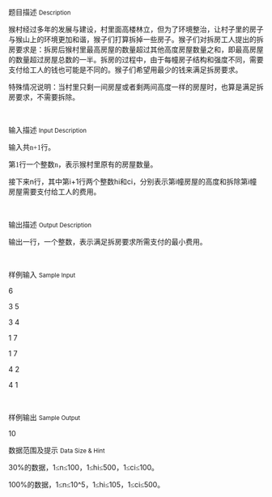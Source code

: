 <div class="panel panel-default">
<div class="area-title">
<span>
题目描述
<small>Description</small>
</span></div>
<div class="panel-body">

<p><span style="">猴村经过多年的发展与建设，村里面高楼林立，但为了环境整治，让村子里的房子与猴山上的环境更加和谐，猴子们打算拆掉一些房子。猴子们对拆房工人提出的拆房要求是：拆房后猴村里最高房屋的数量超过其他高度房屋数量之和，即最高房屋的数量超过房屋总数的一半。拆房的过程中，由于每幢房子结构和强度不同，需要支付给工人的钱也可能是不同的。猴子们希望用最少的钱来满足拆房要求。</span><br></p><p><span style="">特殊情况说明：当村里只剩一间房屋或者剩两间高度一样的房屋时，也算是满足拆房要求，不需要拆除。</span></p><p><br></p>

</div>
</div>

<div class="panel panel-default">
<div class="area-title">
<span>
输入描述
<small>Input Description</small>
</span></div>
<div class="panel-body">
<p><span style="">输入共</span><span style="font-family: 'Times New Roman';">n+1</span><span style="">行。</span></p><p><span style="">第</span><span style="font-family: 'Times New Roman';">1</span><span style="">行一个整数</span><span style="font-family: 'Times New Roman';">n</span><span style="">，表示猴村里原有的房屋数量。</span></p><p><span style="">接下来</span>n<span style="">行，其中第</span>i+1<span style="">行两个整数</span>h<span style="">i</span><span style="">和</span>c<span style="">i</span><span style="">，分别表示第</span>i<span style="">幢房屋的高度和拆除第</span>i<span style="">幢房屋需要支付给工人的费用。</span></p><p><br></p>

</div>
</div>
<div  class="panel panel-default">
<div class="area-title">
<span>
输出描述
<small>Output Description</small>
</span></div>
<div class="panel-body">

<p><span style=";font-family:宋体">输出一行，一个整数，表示满足拆房要求所需支付的最小费用。</span></p><p><br/></p>

</div>
</div>


<div class="panel panel-default">
<div class="area-title">
<span>
样例输入
<small>Sample Input</small>
</span></div>
<div class="panel-body">
<p style=""><span style="">6</span></p><p style=""><span style="">3 5</span></p><p style=""><span style="">3 4</span></p><p style=""><span style="">1 7</span></p><p style=""><span style="">1 7</span></p><p style=""><span style="">4 2</span></p><p>4 1</p><p><br></p>

</div>
</div>

<div class="panel panel-default">
<div class="area-title">
<span>
样例输出
<small>Sample Output</small>
</span></div>
<div class="panel-body">
<p>10<br></p>

</div>
</div>

<div class="panel panel-default">
<div class="area-title">
<span>
数据范围及提示
<small>Data Size & Hint</small>
</span></div>
<div class="panel-body">
<p>30%<span style="">的数据，</span>1<span style="font-family: SimSun;">≤</span>n<span style="font-family: SimSun;">≤</span>100<span style="">，</span>1<span style="font-family: SimSun;">≤</span>h<span style="">i</span><span style="font-family: SimSun;">≤</span>500<span style="">，</span>1<span style="font-family: SimSun;">≤</span>c<span style="">i</span><span style="font-family: SimSun;">≤</span>100<span style="">。</span></p><p>100%<span style="">的数据，</span>1<span style="font-family: SimSun;">≤</span>n<span style="font-family: SimSun;">≤</span>10^<span style="">5</span><span style="">，</span>1<span style="font-family: SimSun;">≤</span>h<span style="">i</span><span style="font-family: SimSun;">≤</span>10<span style="">5</span><span style="">，</span>1<span style="font-family: SimSun;">≤</span>c<span style="">i</span><span style="font-family: SimSun;">≤</span>500<span style="">。</span></p><p><br></p>
</div>
</div>